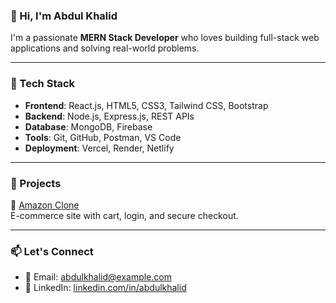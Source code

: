 ### 👋 Hi, I'm Abdul Khalid

I'm a passionate **MERN Stack Developer** who loves building full-stack web applications and solving real-world problems.

---

### 🔧 Tech Stack
- **Frontend**: React.js, HTML5, CSS3, Tailwind CSS, Bootstrap
- **Backend**: Node.js, Express.js, REST APIs
- **Database**: MongoDB, Firebase
- **Tools**: Git, GitHub, Postman, VS Code
- **Deployment**: Vercel, Render, Netlify

---

### 🚀 Projects

🔸 [Amazon Clone](https://mern-amazoncloan.vercel.app)  
E-commerce site with cart, login, and secure checkout.

---

### 📫 Let's Connect
- 📧 Email: abdulkhalid@example.com
- 💼 LinkedIn: [linkedin.com/in/abdulkhalid](https://linkedin.com/in/abdul-khalid-23276b261)
